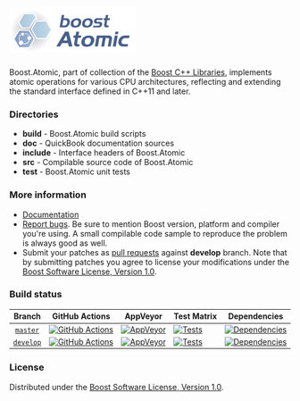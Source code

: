 # ![Boost.Atomic](doc/logo.png)

Boost.Atomic, part of collection of the [Boost C++ Libraries](https://github.com/boostorg), implements atomic operations for various CPU architectures, reflecting and extending the standard interface defined in C++11 and later.

### Directories

* **build** - Boost.Atomic build scripts
* **doc** - QuickBook documentation sources
* **include** - Interface headers of Boost.Atomic
* **src** - Compilable source code of Boost.Atomic
* **test** - Boost.Atomic unit tests

### More information

* [Documentation](https://www.boost.org/libs/atomic)
* [Report bugs](https://github.com/boostorg/atomic/issues/new). Be sure to mention Boost version, platform and compiler you're using. A small compilable code sample to reproduce the problem is always good as well.
* Submit your patches as [pull requests](https://github.com/boostorg/atomic/compare) against **develop** branch. Note that by submitting patches you agree to license your modifications under the [Boost Software License, Version 1.0](https://www.boost.org/LICENSE_1_0.txt).

### Build status

Branch          | GitHub Actions | AppVeyor | Test Matrix | Dependencies |
:-------------: | -------------- | -------- | ----------- | ------------ |
[`master`](https://github.com/boostorg/atomic/tree/master) | [![GitHub Actions](https://github.com/boostorg/atomic/actions/workflows/ci.yml/badge.svg?branch=master)](https://github.com/boostorg/atomic/actions?query=branch%3Amaster) | [![AppVeyor](https://ci.appveyor.com/api/projects/status/c64xu59bydnmb7kt/branch/master?svg=true)](https://ci.appveyor.com/project/Lastique/atomic/branch/master) | [![Tests](https://img.shields.io/badge/matrix-master-brightgreen.svg)](http://www.boost.org/development/tests/master/developer/atomic.html) | [![Dependencies](https://img.shields.io/badge/deps-master-brightgreen.svg)](https://pdimov.github.io/boostdep-report/master/atomic.html)
[`develop`](https://github.com/boostorg/atomic/tree/develop) | [![GitHub Actions](https://github.com/boostorg/atomic/actions/workflows/ci.yml/badge.svg?branch=develop)](https://github.com/boostorg/atomic/actions?query=branch%3Adevelop) | [![AppVeyor](https://ci.appveyor.com/api/projects/status/c64xu59bydnmb7kt/branch/develop?svg=true)](https://ci.appveyor.com/project/Lastique/atomic/branch/develop) | [![Tests](https://img.shields.io/badge/matrix-develop-brightgreen.svg)](http://www.boost.org/development/tests/develop/developer/atomic.html) | [![Dependencies](https://img.shields.io/badge/deps-develop-brightgreen.svg)](https://pdimov.github.io/boostdep-report/develop/atomic.html)

### License

Distributed under the [Boost Software License, Version 1.0](https://www.boost.org/LICENSE_1_0.txt).
